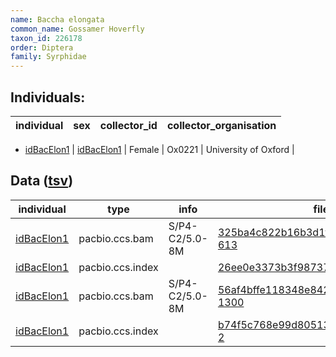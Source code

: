 ```yaml
---
name: Baccha elongata
common_name: Gossamer Hoverfly
taxon_id: 226178
order: Diptera
family: Syrphidae
---
```


## Individuals:

| individual | sex | collector_id | collector_organisation |
| ---------- | --- | ------------ | ---------------------- |
  * [idBacElon1](idBacElon1.md)
| [idBacElon1](idBacElon1.md) | Female | Ox0221 | University of Oxford |

## Data ([tsv](Baccha_elongata_data.tsv))

| individual | type | info | file |
| ---------- | ---- | ---- | ---- |
| [idBacElon1](idBacElon1.md) | pacbio.ccs.bam | S/P4-C2/5.0-8M | [325ba4c822b16b3d1ff55f63536ad0b7-613](https://darwin.cog.sanger.ac.uk/insects/Baccha_elongata/idBacElon1/genomic_data/pacbio/m64089_191123_132353.bc1019_BAK8B_OA--bc1019_BAK8B_OA.ccs.bam) |
| [idBacElon1](idBacElon1.md) | pacbio.ccs.index |  | [26ee0e3373b3f98737a1283f694ce3ef](https://darwin.cog.sanger.ac.uk/insects/Baccha_elongata/idBacElon1/genomic_data/pacbio/m64089_191123_132353.bc1019_BAK8B_OA--bc1019_BAK8B_OA.ccs.bam.pbi) |
| [idBacElon1](idBacElon1.md) | pacbio.ccs.bam | S/P4-C2/5.0-8M | [56af4bffe118348e842fac0eb7fa05fb-1300](https://darwin.cog.sanger.ac.uk/insects/Baccha_elongata/idBacElon1/genomic_data/pacbio/m64094_200223_170644.ccs.bam) |
| [idBacElon1](idBacElon1.md) | pacbio.ccs.index |  | [b74f5c768e99d805131d43ca5e34d792-2](https://darwin.cog.sanger.ac.uk/insects/Baccha_elongata/idBacElon1/genomic_data/pacbio/m64094_200223_170644.ccs.bam.pbi) |
